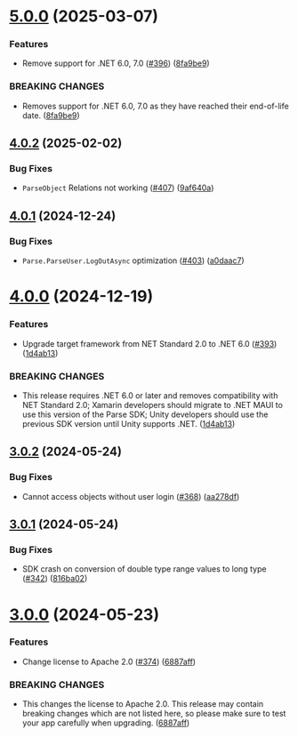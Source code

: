 # [5.0.0](https://github.com/parse-community/Parse-SDK-dotNET/compare/4.0.2...5.0.0) (2025-03-07)


### Features

* Remove support for .NET 6.0, 7.0 ([#396](https://github.com/parse-community/Parse-SDK-dotNET/issues/396)) ([8fa9be9](https://github.com/parse-community/Parse-SDK-dotNET/commit/8fa9be925ee8db6b7a66afd8bde93eefbf8fcfa8))


### BREAKING CHANGES

* Removes support for .NET 6.0, 7.0 as they have reached their end-of-life date. ([8fa9be9](8fa9be9))

## [4.0.2](https://github.com/parse-community/Parse-SDK-dotNET/compare/4.0.1...4.0.2) (2025-02-02)


### Bug Fixes

* `ParseObject` Relations not working ([#407](https://github.com/parse-community/Parse-SDK-dotNET/issues/407)) ([9af640a](https://github.com/parse-community/Parse-SDK-dotNET/commit/9af640adc69ea400f8f281e1134fcda776e641a2))

## [4.0.1](https://github.com/parse-community/Parse-SDK-dotNET/compare/4.0.0...4.0.1) (2024-12-24)


### Bug Fixes

* `Parse.ParseUser.LogOutAsync` optimization ([#403](https://github.com/parse-community/Parse-SDK-dotNET/issues/403)) ([a0daac7](https://github.com/parse-community/Parse-SDK-dotNET/commit/a0daac7722311735ccbe59b33e0a8c3195d42433))

# [4.0.0](https://github.com/parse-community/Parse-SDK-dotNET/compare/3.0.2...4.0.0) (2024-12-19)


### Features

* Upgrade target framework from NET Standard 2.0 to .NET 6.0 ([#393](https://github.com/parse-community/Parse-SDK-dotNET/issues/393)) ([1d4ab13](https://github.com/parse-community/Parse-SDK-dotNET/commit/1d4ab1339a8b49a6ac406c66bb697fe17c6726b5))


### BREAKING CHANGES

* This release requires .NET 6.0 or later and removes compatibility with NET Standard 2.0; Xamarin developers should migrate to .NET MAUI to use this version of the Parse SDK; Unity developers should use the previous SDK version until Unity supports .NET. ([1d4ab13](1d4ab13))

## [3.0.2](https://github.com/parse-community/Parse-SDK-dotNET/compare/3.0.1...3.0.2) (2024-05-24)


### Bug Fixes

* Cannot access objects without user login ([#368](https://github.com/parse-community/Parse-SDK-dotNET/issues/368)) ([aa278df](https://github.com/parse-community/Parse-SDK-dotNET/commit/aa278df8147516a2ff8a95e1fa0f5f7972c63cc4))

## [3.0.1](https://github.com/parse-community/Parse-SDK-dotNET/compare/3.0.0...3.0.1) (2024-05-24)


### Bug Fixes

* SDK crash on conversion of double type range values to long type ([#342](https://github.com/parse-community/Parse-SDK-dotNET/issues/342)) ([816ba02](https://github.com/parse-community/Parse-SDK-dotNET/commit/816ba02fa3765e01825da741cedb377eb53c97f6))

# [3.0.0](https://github.com/parse-community/Parse-SDK-dotNET/compare/2.0.0...3.0.0) (2024-05-23)


### Features

* Change license to Apache 2.0 ([#374](https://github.com/parse-community/Parse-SDK-dotNET/issues/374)) ([6887aff](https://github.com/parse-community/Parse-SDK-dotNET/commit/6887affb8f30683d47fdfaf00ccf8207576d3477))


### BREAKING CHANGES

* This changes the license to Apache 2.0. This release may contain breaking changes which are not listed here, so please make sure to test your app carefully when upgrading. ([6887aff](6887aff))
